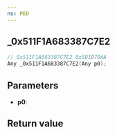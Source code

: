 ```yaml
---
ns: PED
---
```

## _0x511F1A683387C7E2

```c
// 0x511F1A683387C7E2 0x5B1B70AA
Any _0x511F1A683387C7E2(Any p0);
```


## Parameters
* **p0**: 

## Return value
